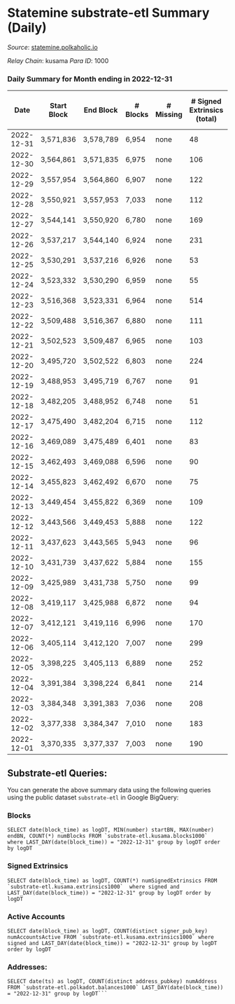 # Statemine substrate-etl Summary (Daily)

_Source_: [statemine.polkaholic.io](https://statemine.polkaholic.io)

*Relay Chain*: kusama
*Para ID*: 1000



### Daily Summary for Month ending in 2022-12-31


| Date | Start Block | End Block | # Blocks | # Missing | # Signed Extrinsics (total) | # Active Accounts | # Addresses with Balances | # Events | # Transfers | # XCM Transfers In | # XCM Transfers Out |
| ---- | ----------- | --------- | -------- | --------- | --------------------------- | ----------------- | ------------------------- | -------- | ----------- | ------------------ | ------------------- |
| 2022-12-31 | 3,571,836 | 3,578,789 | 6,954 | none  | 48 | 18 | 48,760 | 15,532 | 1,156 ($4.50) | 18 ($9,723.10) | 19 ($3,076.53) |
| 2022-12-30 | 3,564,861 | 3,571,835 | 6,975 | none  | 106 | 37 | 48,753 | 16,927 | 2,009 ($1.94) | 59 ($8,255.80) | 41 ($14,933.60) |
| 2022-12-29 | 3,557,954 | 3,564,860 | 6,907 | none  | 122 | 37 | 48,740 | 17,141 | 2,252 ($0.16) | 75 ($74,667.72) | 48 ($92,736.24) |
| 2022-12-28 | 3,550,921 | 3,557,953 | 7,033 | none  | 112 | 34 | 48,735 | 17,423 | 2,259 ($1,859.02) | 78 ($9,374.73) | 49 ($9,252.64) |
| 2022-12-27 | 3,544,141 | 3,550,920 | 6,780 | none  | 169 | 65 | 48,725 | 17,300 | 2,651 ($19.73) | 50 ($9,506.78) | 44 ($7,032.57) |
| 2022-12-26 | 3,537,217 | 3,544,140 | 6,924 | none  | 231 | 36 | 48,705 | 17,176 | 2,133 ($0.96) | 30 ($68,854.86) | 14 ($3,492.30) |
| 2022-12-25 | 3,530,291 | 3,537,216 | 6,926 | none  | 53 | 18 |  | 15,365 | 1,217 ($0.38) | 7 ($3,599.14) | 6 ($1,424.19) |
| 2022-12-24 | 3,523,332 | 3,530,290 | 6,959 | none  | 55 | 17 |  | 15,491 | 1,196 ($2.75) | 9 ($406.08) | 17 ($10,206.32) |
| 2022-12-23 | 3,516,368 | 3,523,331 | 6,964 | none  | 514 | 426 |  | 19,674 | 2,558 ($11.97) | 37 ($2,525.87) | 36 ($4,867.53) |
| 2022-12-22 | 3,509,488 | 3,516,367 | 6,880 | none  | 111 | 38 |  | 16,805 | 2,270 ($24,643.85) | 32 ($46,007.34) | 23 ($77,925.62) |
| 2022-12-21 | 3,502,523 | 3,509,487 | 6,965 | none  | 103 | 38 |  | 16,263 | 1,678 ($24,037.95) | 19 ($1,477.42) | 34 ($35,128.86) |
| 2022-12-20 | 3,495,720 | 3,502,522 | 6,803 | none  | 224 | 54 |  | 17,751 | 2,686 ($16.98) | 44 ($42,959.87) | 39 ($73,598.01) |
| 2022-12-19 | 3,488,953 | 3,495,719 | 6,767 | none  | 91 | 40 |  | 16,489 | 2,006 ($1.47) | 24 ($2,142.87) | 17 ($46,501.64) |
| 2022-12-18 | 3,482,205 | 3,488,952 | 6,748 | none  | 51 | 20 | 48,909 | 14,965 | 1,132 ($0.33) | 7 ($301.02) | 13 ($2,968.46) |
| 2022-12-17 | 3,475,490 | 3,482,204 | 6,715 | none  | 112 | 41 | 48,898 | 16,482 | 2,171 ($25.85) | 46 ($15,221.82) | 28 ($9,931.68) |
| 2022-12-16 | 3,469,089 | 3,475,489 | 6,401 | none  | 83 | 33 | 48,880 | 14,860 | 1,562 ($28.48) | 14 ($1,062.81) | 9 ($668.26) |
| 2022-12-15 | 3,462,493 | 3,469,088 | 6,596 | none  | 90 | 32 | 48,859 | 15,290 | 1,468 ($1.27) | 29 ($14,737.53) | 15 ($3,454.45) |
| 2022-12-14 | 3,455,823 | 3,462,492 | 6,670 | none  | 75 | 28 | 48,842 | 15,344 | 1,469 ($10.67) | 27 ($5,520.09) | 22 ($9,174.45) |
| 2022-12-13 | 3,449,454 | 3,455,822 | 6,369 | none  | 109 | 48 | 48,835 | 15,455 | 1,922 ($10.56) | 37 ($8,315.25) | 27 ($147,065) |
| 2022-12-12 | 3,443,566 | 3,449,453 | 5,888 | none  | 122 | 49 | 48,816 | 14,992 | 2,311 ($204.47) | 48 ($3,001.52) | 18 ($1,102.46) |
| 2022-12-11 | 3,437,623 | 3,443,565 | 5,943 | none  | 96 | 34 | 48,783 | 14,434 | 1,885 ($55.33) | 22 ($158,585) | 20 ($4,134.03) |
| 2022-12-10 | 3,431,739 | 3,437,622 | 5,884 | none  | 155 | 38 | 48,764 | 14,846 | 1,882 ($7.02) | 58 ($44,259.25) | 41 ($171,034) |
| 2022-12-09 | 3,425,989 | 3,431,738 | 5,750 | none  | 99 | 50 | 48,744 | 13,884 | 1,704 ($9.72) | 30 ($2,852.02) | 25 ($19,829.95) |
| 2022-12-08 | 3,419,117 | 3,425,988 | 6,872 | none  | 94 | 42 | 48,730 | 16,309 | 1,872 ($1.02) | 34 ($3,251.09) | 18 ($44,282.42) |
| 2022-12-07 | 3,412,121 | 3,419,116 | 6,996 | none  | 170 | 65 | 48,717 | 18,464 | 3,156 ($1.41) | 41 ($4,875.42) | 22 ($7,812.75) |
| 2022-12-06 | 3,405,114 | 3,412,120 | 7,007 | none  | 299 | 86 | 48,691 | 20,361 | 4,492 ($9.38) | 30 ($12,089.42) | 17 ($1,941.35) |
| 2022-12-05 | 3,398,225 | 3,405,113 | 6,889 | none  | 252 | 75 | 48,690 | 18,994 | 3,760 ($3.88) | 41 ($2,017.45) | 34 ($9,882.92) |
| 2022-12-04 | 3,391,384 | 3,398,224 | 6,841 | none  | 214 | 51 | 48,650 | 18,630 | 3,707 ($6.96) | 44 ($2,519.25) | 26 ($7,045.09) |
| 2022-12-03 | 3,384,348 | 3,391,383 | 7,036 | none  | 208 | 45 | 48,620 | 18,853 | 3,626 ($20.91) | 36 ($1,313.48) | 21 ($9,709.36) |
| 2022-12-02 | 3,377,338 | 3,384,347 | 7,010 | none  | 183 | 38 | 48,596 | 18,329 | 3,220 ($1.58) | 32 ($5,956.51) | 23 ($10,196.64) |
| 2022-12-01 | 3,370,335 | 3,377,337 | 7,003 | none  | 190 | 51 | 48,575 | 18,329 | 3,170 ($10.47) | 16 ($42,969.60) | 24 ($5,138.86) |

## Substrate-etl Queries:
You can generate the above summary data using the following queries using the public dataset `substrate-etl` in Google BigQuery:


### Blocks
```
SELECT date(block_time) as logDT, MIN(number) startBN, MAX(number) endBN, COUNT(*) numBlocks FROM `substrate-etl.kusama.blocks1000`  where LAST_DAY(date(block_time)) = "2022-12-31" group by logDT order by logDT
```


### Signed Extrinsics
```
SELECT date(block_time) as logDT, COUNT(*) numSignedExtrinsics FROM `substrate-etl.kusama.extrinsics1000`  where signed and LAST_DAY(date(block_time)) = "2022-12-31" group by logDT order by logDT
```


### Active Accounts
```
SELECT date(block_time) as logDT, COUNT(distinct signer_pub_key) numAccountsActive FROM `substrate-etl.kusama.extrinsics1000` where signed and LAST_DAY(date(block_time)) = "2022-12-31" group by logDT order by logDT
```


### Addresses:
```
SELECT date(ts) as logDT, COUNT(distinct address_pubkey) numAddress FROM `substrate-etl.polkadot.balances1000` LAST_DAY(date(block_time)) = "2022-12-31" group by logDT```

